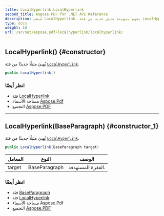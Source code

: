 ```yaml
---
title: LocalHyperlink.LocalHyperlink
second_title: Aspose.PDF for .NET API Reference
description: مُنشئ LocalHyperlink. يقوم بتهيئة مثيل جديد من فئة LocalHyperlink
type: docs
weight: 10
url: /ar/net/aspose.pdf/localhyperlink/localhyperlink/
---
```

## LocalHyperlink() {#constructor}

يُهيئ مثيلًا جديدًا من فئة [`LocalHyperlink`](../).

```csharp
public LocalHyperlink()
```

### انظر أيضًا

* فئة [LocalHyperlink](../)
* مساحة الأسماء [Aspose.Pdf](../../../aspose.pdf/)
* التجميع [Aspose.PDF](../../../)

---

## LocalHyperlink(BaseParagraph) {#constructor_1}

يُهيئ مثيلًا جديدًا من فئة [`LocalHyperlink`](../).

```csharp
public LocalHyperlink(BaseParagraph target)
```

| المعامل | النوع | الوصف |
| --- | --- | --- |
| target | BaseParagraph | الفقرة المستهدفة. |

### انظر أيضًا

* فئة [BaseParagraph](../../baseparagraph/)
* فئة [LocalHyperlink](../)
* مساحة الأسماء [Aspose.Pdf](../../../aspose.pdf/)
* التجميع [Aspose.PDF](../../../)